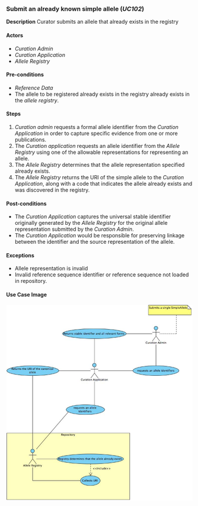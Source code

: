 ### Submit an already known simple allele (*UC102*)

**Description**
Curator submits an allele that already exists in the registry

#### Actors
- *Curation Admin*
- *Curation Application*
- *Allele Registry*

#### Pre-conditions

- *Reference Data*
- The allele to be registered already exists in the registry already exists in the *allele registry*.

#### Steps

1. *Curation admin* requests a formal allele identifier from the *Curation Application* in order to capture specific evidence from one or more publications.
2. The *Curation application* requests an allele identifier from the *Allele Registry* using one of the allowable representations for representing an allele.
3. The *Allele Registry* determines that the allele representation specified already exists.
4. The *Allele Registry* returns the URI of the simple allele to the *Curation Application*, along with a code that indicates the allele already exists and was discovered in the registry.

#### Post-conditions

- The *Curation Application* captures the universal stable identifier originally generated by the *Allele Registry* for the original allele representation submitted by the *Curation Admin*.
- The *Curation Application* would be responsible for preserving linkage between the identifier and the source representation of the allele.

#### Exceptions
- Allele representation is invalid
- Invalid reference sequence identifier or reference sequence not loaded in repository.

#### Use Case Image

![logo](https://github.com/clingen-data-model/allele-registry/blob/master/images/UC102.jpg)